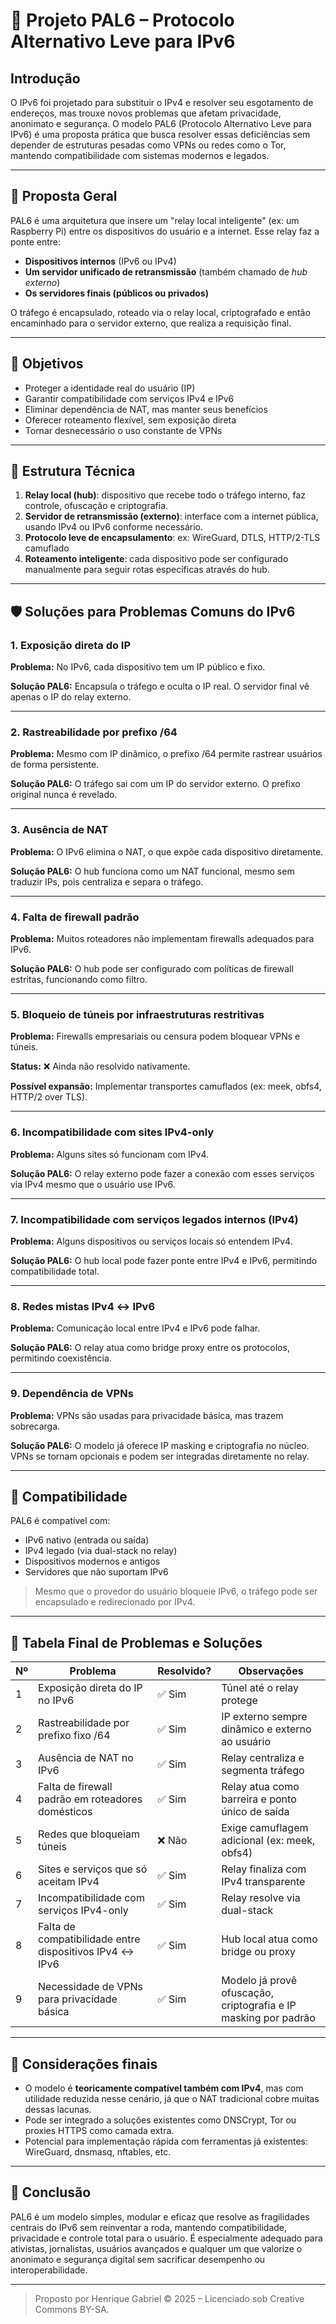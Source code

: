 
# 📡 Projeto PAL6 – Protocolo Alternativo Leve para IPv6

## Introdução

O IPv6 foi projetado para substituir o IPv4 e resolver seu esgotamento de endereços, mas trouxe novos problemas que afetam privacidade, anonimato e segurança. O modelo PAL6 (Protocolo Alternativo Leve para IPv6) é uma proposta prática que busca resolver essas deficiências sem depender de estruturas pesadas como VPNs ou redes como o Tor, mantendo compatibilidade com sistemas modernos e legados.

---

## 🧠 Proposta Geral

PAL6 é uma arquitetura que insere um "relay local inteligente" (ex: um Raspberry Pi) entre os dispositivos do usuário e a internet. Esse relay faz a ponte entre:

- **Dispositivos internos** (IPv6 ou IPv4)
- **Um servidor unificado de retransmissão** (também chamado de *hub externo*)
- **Os servidores finais (públicos ou privados)**

O tráfego é encapsulado, roteado via o relay local, criptografado e então encaminhado para o servidor externo, que realiza a requisição final.

---

## 🎯 Objetivos

- Proteger a identidade real do usuário (IP)
- Garantir compatibilidade com serviços IPv4 e IPv6
- Eliminar dependência de NAT, mas manter seus benefícios
- Oferecer roteamento flexível, sem exposição direta
- Tornar desnecessário o uso constante de VPNs

---

## 🧩 Estrutura Técnica

1. **Relay local (hub)**: dispositivo que recebe todo o tráfego interno, faz controle, ofuscação e criptografia.
2. **Servidor de retransmissão (externo)**: interface com a internet pública, usando IPv4 ou IPv6 conforme necessário.
3. **Protocolo leve de encapsulamento**: ex: WireGuard, DTLS, HTTP/2-TLS camuflado
4. **Roteamento inteligente**: cada dispositivo pode ser configurado manualmente para seguir rotas específicas através do hub.

---

## 🛡️ Soluções para Problemas Comuns do IPv6

### 1. Exposição direta do IP
**Problema:** No IPv6, cada dispositivo tem um IP público e fixo.

**Solução PAL6:** Encapsula o tráfego e oculta o IP real. O servidor final vê apenas o IP do relay externo.

---

### 2. Rastreabilidade por prefixo /64
**Problema:** Mesmo com IP dinâmico, o prefixo /64 permite rastrear usuários de forma persistente.

**Solução PAL6:** O tráfego sai com um IP do servidor externo. O prefixo original nunca é revelado.

---

### 3. Ausência de NAT
**Problema:** O IPv6 elimina o NAT, o que expõe cada dispositivo diretamente.

**Solução PAL6:** O hub funciona como um NAT funcional, mesmo sem traduzir IPs, pois centraliza e separa o tráfego.

---

### 4. Falta de firewall padrão
**Problema:** Muitos roteadores não implementam firewalls adequados para IPv6.

**Solução PAL6:** O hub pode ser configurado com políticas de firewall estritas, funcionando como filtro.

---

### 5. Bloqueio de túneis por infraestruturas restritivas
**Problema:** Firewalls empresariais ou censura podem bloquear VPNs e túneis.

**Status:** ❌ Ainda não resolvido nativamente.

**Possível expansão:** Implementar transportes camuflados (ex: meek, obfs4, HTTP/2 over TLS).

---

### 6. Incompatibilidade com sites IPv4-only
**Problema:** Alguns sites só funcionam com IPv4.

**Solução PAL6:** O relay externo pode fazer a conexão com esses serviços via IPv4 mesmo que o usuário use IPv6.

---

### 7. Incompatibilidade com serviços legados internos (IPv4)
**Problema:** Alguns dispositivos ou serviços locais só entendem IPv4.

**Solução PAL6:** O hub local pode fazer ponte entre IPv4 e IPv6, permitindo compatibilidade total.

---

### 8. Redes mistas IPv4 ↔ IPv6
**Problema:** Comunicação local entre IPv4 e IPv6 pode falhar.

**Solução PAL6:** O relay atua como bridge proxy entre os protocolos, permitindo coexistência.

---

### 9. Dependência de VPNs
**Problema:** VPNs são usadas para privacidade básica, mas trazem sobrecarga.

**Solução PAL6:** O modelo já oferece IP masking e criptografia no núcleo. VPNs se tornam opcionais e podem ser integradas diretamente no relay.

---

## 🔁 Compatibilidade

PAL6 é compatível com:
- IPv6 nativo (entrada ou saída)
- IPv4 legado (via dual-stack no relay)
- Dispositivos modernos e antigos
- Servidores que não suportam IPv6

> Mesmo que o provedor do usuário bloqueie IPv6, o tráfego pode ser encapsulado e redirecionado por IPv4.

---

## 📜 Tabela Final de Problemas e Soluções

| Nº | Problema                                                                 | Resolvido? | Observações                                                                 |
|----|--------------------------------------------------------------------------|------------|------------------------------------------------------------------------------|
| 1  | Exposição direta do IP no IPv6                                           | ✅ Sim     | Túnel até o relay protege                                                    |
| 2  | Rastreabilidade por prefixo fixo /64                                     | ✅ Sim     | IP externo sempre dinâmico e externo ao usuário                             |
| 3  | Ausência de NAT no IPv6                                                  | ✅ Sim     | Relay centraliza e segmenta tráfego                                          |
| 4  | Falta de firewall padrão em roteadores domésticos                        | ✅ Sim     | Relay atua como barreira e ponto único de saída                              |
| 5  | Redes que bloqueiam túneis                                               | ❌ Não     | Exige camuflagem adicional (ex: meek, obfs4)                                 |
| 6  | Sites e serviços que só aceitam IPv4                                     | ✅ Sim     | Relay finaliza com IPv4 transparente                                         |
| 7  | Incompatibilidade com serviços IPv4-only                                 | ✅ Sim     | Relay resolve via dual-stack                                                 |
| 8  | Falta de compatibilidade entre dispositivos IPv4 ↔ IPv6                  | ✅ Sim     | Hub local atua como bridge ou proxy                                          |
| 9  | Necessidade de VPNs para privacidade básica                              | ✅ Sim     | Modelo já provê ofuscação, criptografia e IP masking por padrão             |

---

## 🧩 Considerações finais

- O modelo é **teoricamente compatível também com IPv4**, mas com utilidade reduzida nesse cenário, já que o NAT tradicional cobre muitas dessas lacunas.
- Pode ser integrado a soluções existentes como DNSCrypt, Tor ou proxies HTTPS como camada extra.
- Potencial para implementação rápida com ferramentas já existentes: WireGuard, dnsmasq, nftables, etc.

---

## 📌 Conclusão

PAL6 é um modelo simples, modular e eficaz que resolve as fragilidades centrais do IPv6 sem reinventar a roda, mantendo compatibilidade, privacidade e controle total para o usuário. É especialmente adequado para ativistas, jornalistas, usuários avançados e qualquer um que valorize o anonimato e segurança digital sem sacrificar desempenho ou interoperabilidade.

---

> Proposto por Henrique Gabriel © 2025 – Licenciado sob Creative Commons BY-SA.
